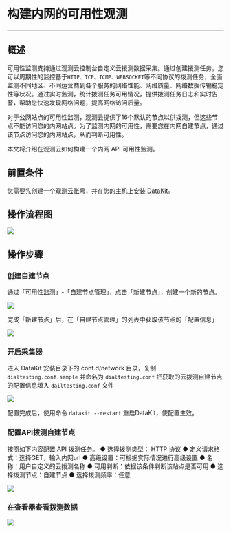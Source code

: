 # 构建内网的可用性观测
---

## 概述

可用性监测支持通过观测云控制台自定义云拨测数据采集。通过创建拨测任务，您可以周期性的监控基于`HTTP、TCP、ICMP、WEBSOCKET`等不同协议的拨测任务，全面监测不同地区、不同运营商到各个服务的网络性能、网络质量、网络数据传输稳定性等状况。通过实时监测，统计拨测任务可用情况，提供拨测任务日志和实时告警，帮助您快速发现网络问题，提高网络访问质量。

对于公网站点的可用性监测，观测云提供了16个默认的节点以供拨测，但这些节点不能访问您的内网站点。为了监测内网的可用性，需要您在内网自建节点，通过该节点访问您的内网站点，从而判断可用性。

本文将介绍在观测云如何构建一个内网 API 可用性监测。

## 前置条件

您需要先创建一个[观测云账号](https://www.guance.com)，并在您的主机上[安装 DataKit](https://www.yuque.com/dataflux/datakit/datakit-install)。

## 操作流程图

![](../img/4.keyongxing_1.png)

## 操作步骤

### 创建自建节点

通过「可用性监测」-「自建节点管理」，点击「新建节点」，创建一个新的节点。

![](../img/4.keyongxing_2.png)

完成「新建节点」后，在「自建节点管理」的列表中获取该节点的「配置信息」

![](../img/4.keyongxing_3.png)

### 开启采集器

进入 DataKit 安装目录下的 conf.d/network 目录，复制 `dialtesting.conf.sample` 并命名为 `dialtesting.conf` 把获取的云拨测自建节点的配置信息填入 `dailtesting.conf` 文件

![](../img/4.keyongxing_4.png)



配置完成后，使用命令 `datakit --restart` 重启DataKit，使配置生效。

### 配置API拨测自建节点

按照如下内容配置 API 拨测任务。
● 选择拨测类型： HTTP 协议
● 定义请求格式：选择GET，输入内网url
● 高级设置：可根据实际情况进行高级设置
● 名称：用户自定义的云拨测名称
● 可用判断：依据该条件判断该站点是否可用
● 选择拨测节点：自建节点
● 选择拨测频率：任意

![](../img/4.keyongxing_5.png)

### 在查看器查看拨测数据

![](../img/4.keyongxing_6.png)
